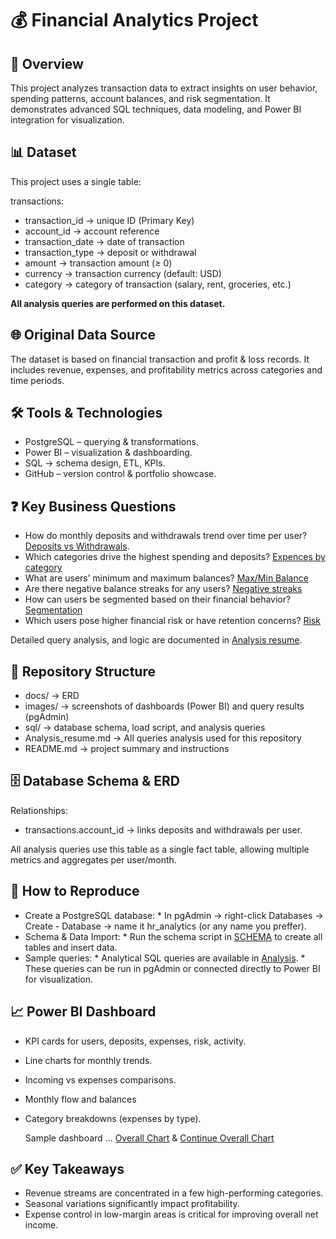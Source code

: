 # 💰 Financial Analytics Project
## 📌 Overview
This project analyzes transaction data to extract insights on user behavior, spending patterns, account balances, and risk segmentation.
It demonstrates advanced SQL techniques, data modeling, and Power BI integration for visualization.

##  📊 Dataset
This project uses a single table:

transactions:
- transaction_id → unique ID (Primary Key)
- account_id → account reference
- transaction_date → date of transaction
- transaction_type → deposit or withdrawal
- amount → transaction amount (≥ 0)
- currency → transaction currency (default: USD)
- category → category of transaction (salary, rent, groceries, etc.)

**All analysis queries are performed on this dataset.**

## 🌐 Original Data Source
The dataset is based on financial transaction and profit & loss records. It includes revenue, expenses, and profitability metrics across categories and time periods.

## 🛠️ Tools & Technologies
- PostgreSQL – querying & transformations.
- Power BI – visualization & dashboarding.
- SQL → schema design, ETL, KPIs.
- GitHub – version control & portfolio showcase.

## ❓ Key Business Questions
- How do monthly deposits and withdrawals trend over time per user? [Deposits vs Withdrawals](images/deposit_balance_expences.png).
- Which categories drive the highest spending and deposits? [Expences by category](images/deposit_balance_expences.png)
- What are users’ minimum and maximum balances? [Max/Min Balance](images/deposit_balance_expences.png)
- Are there negative balance streaks for any users? [Negative streaks](images/consecutive_negative_balance.png)
- How can users be segmented based on their financial behavior? [Segmentation](images/segmentation.png)
- Which users pose higher financial risk or have retention concerns? [Risk](images/risk.png)

Detailed query analysis, and logic are documented in [Analysis resume](sql/Analysis_resume.sql).

## 📁 Repository Structure
- docs/                  → ERD
- images/                → screenshots of dashboards (Power BI) and query results (pgAdmin)
- sql/                   → database schema, load script, and analysis queries
- Analysis_resume.md     → All queries analysis used for this repository
- README.md              → project summary and instructions  


## 🗄 Database Schema & ERD
Relationships:
  - transactions.account_id → links deposits and withdrawals per user.

All analysis queries use this table as a single fact table, allowing multiple metrics and aggregates per user/month.

## 🔄 How to Reproduce
- Create a PostgreSQL database:
      * In pgAdmin → right-click Databases → Create - Database → name it hr_analytics (or any name you preffer).
- Schema & Data Import:
      * Run the schema script in [SCHEMA](sql/SCHEMA.sql) to create all tables and insert data.
- Sample queries:
      * Analytical SQL queries are available in [Analysis](sql/Analysis.sql).
      * These queries can be run in pgAdmin or connected directly to Power BI for visualization.

## 📈 Power BI Dashboard
- KPI cards for users, deposits, expenses, risk, activity.
- Line charts for monthly trends.
- Incoming vs expenses comparisons.
- Monthly flow and balances
- Category breakdowns (expenses by type).

    Sample dashboard ... [Overall Chart](images/overall_chart.png) & [Continue Overall Chart](images/Overall_chart_2.png)

## ✅ Key Takeaways

- Revenue streams are concentrated in a few high-performing categories.
- Seasonal variations significantly impact profitability.
- Expense control in low-margin areas is critical for improving overall net income.
